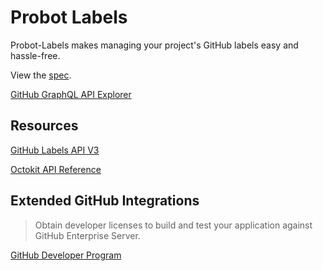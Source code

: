 # Probot Labels

Probot-Labels makes managing your project's GitHub labels easy and hassle-free.

View the [spec](spec.md).

[GitHub GraphQL API Explorer](https://developer.github.com/v4/explorer/)

## Resources

[GitHub Labels API V3](https://developer.github.com/v3/issues/labels/#update-a-label)

[Octokit API Reference](https://octokit.github.io/rest.js/)

## Extended GitHub Integrations

> Obtain developer licenses to build and test your application against GitHub
> Enterprise Server.

[GitHub Developer Program](https://developer.github.com/program/)
